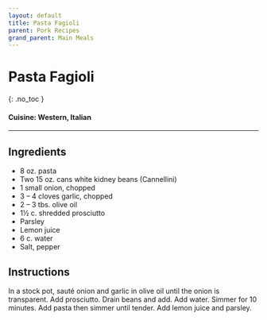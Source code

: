 ```yaml
---
layout: default
title: Pasta Fagioli
parent: Pork Recipes
grand_parent: Main Meals
---
```


# Pasta Fagioli
{: .no_toc }

#### Cuisine: Western, Italian
---

## Ingredients
<ul>
	<li>8 oz. pasta</li>
	<li>Two 15 oz. cans white kidney beans (Cannellini)</li>
	<li>1 small onion, chopped</li>
	<li>3 – 4 cloves garlic, chopped</li>
	<li>2 – 3 tbs. olive oil</li>
	<li>1½ c. shredded prosciutto</li>
	<li>Parsley</li>
	<li>Lemon juice</li>
	<li>6 c. water</li>
	<li>Salt, pepper</li></li>
</ul>

## Instructions
In a stock pot, sauté onion and garlic in olive oil until the onion is transparent. Add prosciutto. Drain beans and add. Add water. Simmer for 10 minutes. Add pasta then simmer until tender. Add lemon juice and parsley.

